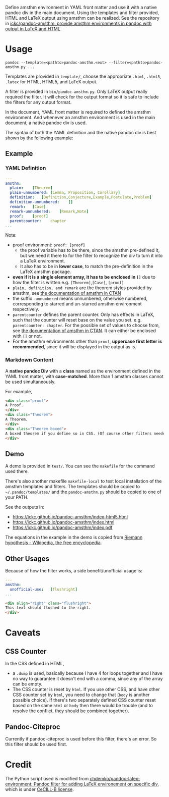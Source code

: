 Define amsthm environment in YAML front matter and use it with a native pandoc div in the main document. Using the templates and filter provided, HTML and LaTeX output using amsthm can be realized. See the repository in [ickc/pandoc-amsthm: provide amsthm environments in pandoc with output in LaTeX and HTML](https://github.com/ickc/pandoc-amsthm).

# Usage

`pandoc --template=<pathto>pandoc-amsthm.<ext> --filter=<pathto>pandoc-amsthm.py ...`

Templates are provided in `template/`, choose the appropriate `.html`, `.html5`, `.latex` for HTML, HTML5, and LaTeX output.

A filter is provided in `bin/pandoc-amsthm.py`. Only LaTeX output really required the filter. It will check for the output format so it is safe to include the filters for any output format.

In the document, YAML front matter is required to defined the amsthm environment. And whenever an amsthm environment is used in the main document, a native pandoc div is used.

The syntax of both the YAML definition and the native pandoc div is best shown by the following example:

## Example

### YAML Definition

```yaml
---
amsthm:
  plain:	[Theorem]
  plain-unnumbered:	[Lemma, Proposition, Corollary]
  definition:	[Definition,Conjecture,Example,Postulate,Problem]
  definition-unnumbered:	[]
  remark:	[Case]
  remark-unnumbered:	[Remark,Note]
  proof:	[proof]
  parentcounter:	chapter
...
```

Note:

- proof environment: `proof: [proof]`
	- the proof variable has to be there, since the amsthm pre-defined it, but we need it there to for the filter to recognize the div to turn it into a LaTeX environment.
	- It also has to be in **lower case**, to match the pre-definition in the LaTeX amsthm package.
- **even if it is a single element array, it has to be enclosed in `[]`** due to how the filter is written e.g. `[Theorem]`,`[Case]`, `[proof]`
- `plain, definition, and remark` are the theorem styles provided by amsthm, see [the documentation of amsthm in CTAN](http://ctan.math.washington.edu/tex-archive/macros/latex/required/amscls/doc/amsthdoc.pdf)
- the suffix `-unnumbered` means unnumbered, otherwise numbered, corresponding to starred and un-starred amsthm environment respectively.
- `parentcounter` defines the parent counter. Only has effects in LaTeX, such that the counter will reset base on the value you set. e.g. `parentcounter: chapter`. For the possible set of values to choose from, see [the documentation of amsthm in CTAN](http://ctan.math.washington.edu/tex-archive/macros/latex/required/amscls/doc/amsthdoc.pdf). It can either be enclosed with `[]` or not.
- For the amsthm environments other than `proof`, **uppercase first letter is recommended**, since it will be displayed in the output as is.

### Markdown Content ###

A **native pandoc Div** with a **class** named as the environment defined in the YAML front matter, with **case-matched**. More than 1 amsthm classes cannot be used simultaneously.

For example,

```html
<div class="proof">
A Proof.
</div>
<div class="Theorem">
A Theorem.
</div>
<div class="Theorem boxed">
A boxed theorem if you define so in CSS. (Of course other filters needed if you want it boxed in LaTeX too.)
</div>
```

## Demo

A demo is provided in `test/`. You can see the `makefile` for the command used there.

There's also another makefile `makefile-local` to test local installation of the amsthm templates and filters. The templates should be copied to `~/.pandoc/templates/` and the `pandoc-amsthm.py` should be copied to one of your PATH.

See the outputs in:

- <https://ickc.github.io/pandoc-amsthm/index-html5.html>
- <https://ickc.github.io/pandoc-amsthm/index.html>
- <https://ickc.github.io/pandoc-amsthm/index.pdf>

The equations in the example in the demo is copied from [Riemann hypothesis - Wikipedia, the free encyclopedia](https://en.wikipedia.org/wiki/Riemann_hypothesis).

## Other Usages

Because of how the filter works, a side benefit/unofficial usage is:

```yaml
---
amsthm:
  unofficial-use:	[flushright]
...
```

```html
<div align="right" class="flushright">
This text should flushed to the right.
</div>
```

# Caveats #

## CSS Counter ##

In the CSS defined in HTML,

- a `.dump` is used, basically because I have 4 for loops together and I have no way to guarantee it doesn't end with a comma, since any of the array can be empty.
- The CSS counter is reset by `html`. If you use other CSS, and have other CSS counter set by `html`, you need to change that (`body` is another possible choice). If there's two separately defined CSS counter reset based on the same `html` or `body` then there would be trouble (and to resolve the conflict, they should be combined together).

## Pandoc-Citeproc ##

Currently if pandoc-citeproc is used before this filter, there's an error. So this filter should be used first.

# Credit

The Python script used is modified from [chdemko/pandoc-latex-environment: Pandoc filter for adding LaTeX environement on specific div](https://github.com/chdemko/pandoc-latex-environment), which is under [CeCILL-B license](http://www.cecill.info/licences/Licence_CeCILL-B_V1-en.html).